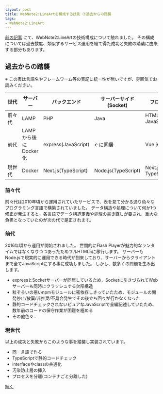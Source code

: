 ```yaml
---
layout: post
title: WebNote2:LineArtを構成する技術 ②過去からの踏襲
tags:
- WebNote2:LineArt
---
```



[前の記事](/2020-08-23-wn2la-architecutre-1) にて、WebNote2:LineArtの技術構成について触れました。
その構成については過去数度、類似するサービス運用を経て得た成功と失敗の踏襲に由来する部分もあります。


## 過去からの踏襲

※ この表は言語名やフレームワーム等の表記に統一性が無いですが、雰囲気でお読みください。

| 世代 | サーバー | バックエンド | サーバーサイド(Socket) | フロントエンド | クライアントサイド(Socket) |
| --- | --- | --- | --- | --- | --- |
| 前々代 | LAMP | PHP | Java | HTML, CSS, JavaScript(jQuery) | ActionScript3.0 |
| 前代 | LAMPから後にDocker化 | express(JavaScript) | ←に同居 | Vue.js | JavaScript |
| 現世代 | Docker | Next.js(TypeScript) | Node.js(TypeScript) | Next.js(react + TypeScript) | TypeScript |


### 前々代

前々代は2010年頃から運用されていたサービスで、表を見て分かる通り色々なプログラミング言語で構築されていました。
データ構造や処理について何か1つ修正が発生すると、各言語でデータ構造定義や処理の書き直しが要され、重大な負担となっていたのが次の代で是正されます。


### 前代

2016年頃から運用が開始されました。
世間的にFlash Playerが魅力的なランタイムではなくなりつつあったためフルHTML5に移行します。
サーバーもNode.jsで現実的に運用できる時代が到来しており、サーバーからクライアントまで全てJavaScriptにする事に成功しました。
しかし、数多くの問題を生み出します。

* expressとSocketサーバーが同居しているため、Socketに引きづられてWebサーバーも同時にクラッシュする欠陥構造
* 粒ぞろいの悪いnpmモジュールに密依存しきっていたため、モジュールの開発停止/放棄/非推奨/不具合発生でその後立ち回りが行かなくなった
* 静的コードチェックされないピュアなJavaScriptで全編記述していたため、数年前のコードの保守作業が困難を極める
* その他色々..


### 現世代

以上の成功と失敗からこのような事を踏襲し実装されています。

* 同一言語で作る
* TypeScriptで静的コードチェック
* interfaceやclassの共通化
* 汚染防止層の挿入
* プロセスを分離(コンテナごと分離した)


[続く](/wn2la-architecutre-3.md)